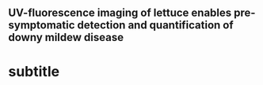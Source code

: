 ## UV-fluorescence imaging of lettuce enables pre-symptomatic detection and quantification of downy mildew disease

# subtitle

